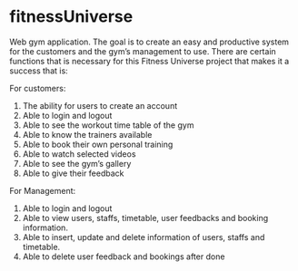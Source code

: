 # fitnessUniverse

Web gym application.
The goal is to create an easy and productive system for the customers and the gym’s management to 
use. There are certain functions that is necessary for this Fitness Universe project that makes it a 
success that is: 

For customers:
1. The ability for users to create an account
2. Able to login and logout
3. Able to see the workout time table of the gym
4. Able to know the trainers available 
5. Able to book their own personal training
6. Able to watch selected videos
7. Able to see the gym’s gallery
8. Able to give their feedback 

For Management:
1. Able to login and logout
2. Able to view users, staffs, timetable, user feedbacks and booking information.
3. Able to insert, update and delete information of users, staffs and timetable.
4. Able to delete user feedback and bookings after done
